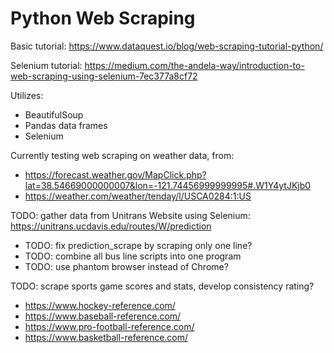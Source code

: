 # Python Web Scraping
Basic tutorial: https://www.dataquest.io/blog/web-scraping-tutorial-python/

Selenium tutorial: https://medium.com/the-andela-way/introduction-to-web-scraping-using-selenium-7ec377a8cf72

Utilizes:
- BeautifulSoup
- Pandas data frames
- Selenium

Currently testing web scraping on weather data, from:
- https://forecast.weather.gov/MapClick.php?lat=38.54669000000007&lon=-121.74456999999995#.W1Y4ytJKjb0
- https://weather.com/weather/tenday/l/USCA0284:1:US

TODO: gather data from Unitrans Website using Selenium: https://unitrans.ucdavis.edu/routes/W/prediction
- TODO: fix prediction_scrape by scraping only one line?
- TODO: combine all bus line scripts into one program
- TODO: use phantom browser instead of Chrome?

TODO: scrape sports game scores and stats, develop consistency rating?
- https://www.hockey-reference.com/
- https://www.baseball-reference.com/
- https://www.pro-football-reference.com/
- https://www.basketball-reference.com/